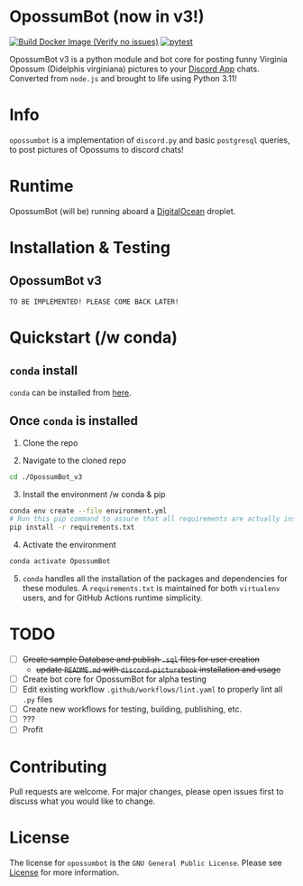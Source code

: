 # OpossumBot (now in v3!)
[![Build Docker Image (Verify no issues)](https://github.com/contrastellar/OpossumBot_v3/actions/workflows/docker-image.yml/badge.svg?branch=main)](https://github.com/contrastellar/OpossumBot_v3/actions/workflows/docker-image.yml) [![pytest](https://github.com/contrastellar/OpossumBot_v3/actions/workflows/pytest.yml/badge.svg?branch=main)](https://github.com/contrastellar/OpossumBot_v3/actions/workflows/pytest.yml)


OpossumBot v3 is a python module and bot core for posting funny Virginia Opossum (Didelphis virginiana) pictures to your [Discord App](https://discord.com) chats. Converted from `node.js` and brought to life using Python 3.11!

# Info

`opossumbot` is a implementation of `discord.py` and basic `postgresql` queries, to post pictures of Opossums to discord chats!

# Runtime 

OpossumBot (will be) running aboard a [DigitalOcean](https://www.digitalocean.com/) droplet.

# Installation & Testing

## OpossumBot v3
```
TO BE IMPLEMENTED! PLEASE COME BACK LATER!
```

# Quickstart (/w conda)

## `conda` install

`conda` can be installed from [here](https://docs.conda.io/projects/conda/en/stable/user-guide/install/index.html).

## Once `conda` is installed

1. Clone the repo

2. Navigate to the cloned repo
```sh
cd ./OpossumBot_v3
```

3. Install the environment /w conda & pip
```sh
conda env create --file environment.yml
# Run this pip command to assure that all requirements are actually installed
pip install -r requirements.txt
```

4. Activate the environment
```sh
conda activate OpossumBot
```

5. `conda` handles all the installation of the packages and dependencies for these modules. A `requirements.txt` is maintained for both `virtualenv` users, and for GitHub Actions runtime simplicity.

# TODO
- [ ] ~~Create sample Database and publish `.sql` files for user creation~~
  * ~~update `README.md` with `discord-picturebook` installation and usage~~
- [ ] Create bot core for OpossumBot for alpha testing
- [ ] Edit existing workflow `.github/workflows/lint.yaml` to properly lint all `.py` files
- [ ] Create new workflows for testing, building, publishing, etc.
- [ ] ???
- [ ] Profit

# Contributing

Pull requests are welcome. For major changes, please open issues first to discuss what you would like to change.

# License

The license for `opossumbot` is the `GNU General Public License`. Please see [License](https://github.com/contrastellar/OpossumBot_v3/blob/main/LICENSE) for more information.

